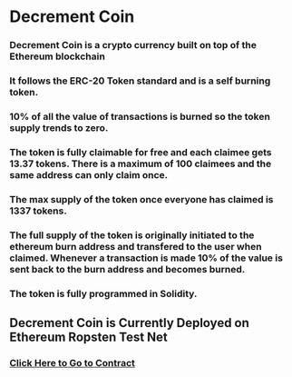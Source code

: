 <h1>Decrement Coin</h1>
<h3>Decrement Coin is a crypto currency built on top of the Ethereum blockchain</h3>
<h3>It follows the ERC-20 Token standard and is a self burning token.</h3>
<h3>10% of all the value of transactions is burned so the token supply trends to zero.</h3>
<h3>The token is fully claimable for free and each claimee gets 13.37 tokens. There is a maximum of 100 claimees and the same address can only claim once.</h3>
<h3>The max supply of the token once everyone has claimed is 1337 tokens.</h3>
<h3>The full supply of the token is originally initiated to the ethereum burn address and transfered to the user when claimed. Whenever a transaction is made 10% of the value is sent back to the burn address and becomes burned.</h3>
<h3>The token is fully programmed in Solidity.</h3>
<h2>Decrement Coin is Currently Deployed on Ethereum Ropsten Test Net</h2>
<h3><a href="https://ropsten.etherscan.io/token/0xa0a1c06813dd4ab8cfa9ec5b322e3ca2f8119089">Click Here to Go to Contract</a></h3>
